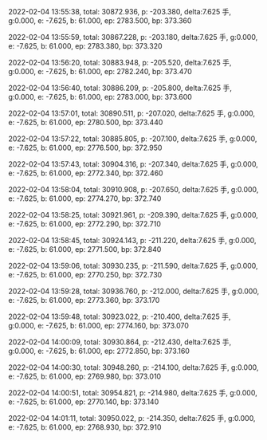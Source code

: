 2022-02-04 13:55:38, total: 30872.936, p: -203.380, delta:7.625 手, g:0.000, e: -7.625, b: 61.000, ep: 2783.500, bp: 373.360

2022-02-04 13:55:59, total: 30867.228, p: -203.180, delta:7.625 手, g:0.000, e: -7.625, b: 61.000, ep: 2783.380, bp: 373.320

2022-02-04 13:56:20, total: 30883.948, p: -205.520, delta:7.625 手, g:0.000, e: -7.625, b: 61.000, ep: 2782.240, bp: 373.470

2022-02-04 13:56:40, total: 30886.209, p: -205.800, delta:7.625 手, g:0.000, e: -7.625, b: 61.000, ep: 2783.000, bp: 373.600

2022-02-04 13:57:01, total: 30890.511, p: -207.020, delta:7.625 手, g:0.000, e: -7.625, b: 61.000, ep: 2780.500, bp: 373.440

2022-02-04 13:57:22, total: 30885.805, p: -207.100, delta:7.625 手, g:0.000, e: -7.625, b: 61.000, ep: 2776.500, bp: 372.950

2022-02-04 13:57:43, total: 30904.316, p: -207.340, delta:7.625 手, g:0.000, e: -7.625, b: 61.000, ep: 2772.340, bp: 372.460

2022-02-04 13:58:04, total: 30910.908, p: -207.650, delta:7.625 手, g:0.000, e: -7.625, b: 61.000, ep: 2774.270, bp: 372.740

2022-02-04 13:58:25, total: 30921.961, p: -209.390, delta:7.625 手, g:0.000, e: -7.625, b: 61.000, ep: 2772.290, bp: 372.710

2022-02-04 13:58:45, total: 30924.143, p: -211.220, delta:7.625 手, g:0.000, e: -7.625, b: 61.000, ep: 2771.500, bp: 372.840

2022-02-04 13:59:06, total: 30930.235, p: -211.590, delta:7.625 手, g:0.000, e: -7.625, b: 61.000, ep: 2770.250, bp: 372.730

2022-02-04 13:59:28, total: 30936.760, p: -212.000, delta:7.625 手, g:0.000, e: -7.625, b: 61.000, ep: 2773.360, bp: 373.170

2022-02-04 13:59:48, total: 30923.022, p: -210.400, delta:7.625 手, g:0.000, e: -7.625, b: 61.000, ep: 2774.160, bp: 373.070

2022-02-04 14:00:09, total: 30930.864, p: -212.430, delta:7.625 手, g:0.000, e: -7.625, b: 61.000, ep: 2772.850, bp: 373.160

2022-02-04 14:00:30, total: 30948.260, p: -214.100, delta:7.625 手, g:0.000, e: -7.625, b: 61.000, ep: 2769.980, bp: 373.010

2022-02-04 14:00:51, total: 30954.821, p: -214.980, delta:7.625 手, g:0.000, e: -7.625, b: 61.000, ep: 2770.140, bp: 373.140

2022-02-04 14:01:11, total: 30950.022, p: -214.350, delta:7.625 手, g:0.000, e: -7.625, b: 61.000, ep: 2768.930, bp: 372.910